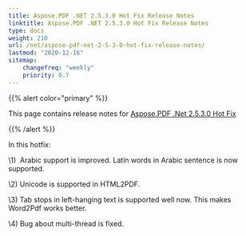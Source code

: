 ```yaml
---
title: Aspose.PDF .NET 2.5.3.0 Hot Fix Release Notes
linktitle: Aspose.PDF .NET 2.5.3.0 Hot Fix Release Notes
type: docs
weight: 210
url: /net/aspose-pdf-net-2-5-3-0-hot-fix-release-notes/
lastmod: "2020-12-16"
sitemap:
    changefreq: "weekly"
    priority: 0.7
---
```


{{% alert color="primary" %}} 

This page contains release notes for [Aspose.PDF .Net 2.5.3.0 Hot Fix](http://www.aspose.com/downloads/pdf/net/new-releases/aspose.pdf-.net-2.5.3.0-hot-fix/)

{{% /alert %}} 

In this hotfix:

\1)  Arabic support is improved. Latin words in Arabic sentence is now supported.

\2) Unicode is supported in HTML2PDF.

\3) Tab stops in left-hanging text is supported well now. This makes Word2Pdf works better.

\4) Bug about multi-thread is fixed.
